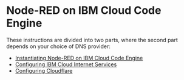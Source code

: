# Node-RED on IBM Cloud Code Engine
These instructions are divided into two parts, where the second part depends on your choice of DNS provider:
- [Instantiating Node-RED on IBM Cloud Code Engine](code-engine.md)
- [Configuring IBM Cloud Internet Services](cloud-internet-services.md)
- [Configuring Cloudflare](cloudflare.md)
